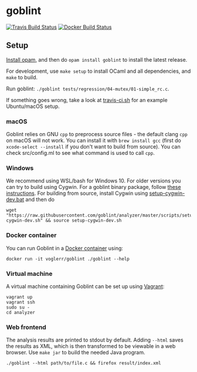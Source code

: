 # goblint
[![Travis Build Status](https://travis-ci.com/goblint/analyzer.svg?branch=master)](https://travis-ci.com/goblint/analyzer) <!-- [![Circle CI](https://circleci.com/gh/goblint/analyzer.svg?style=svg)](https://circleci.com/gh/goblint/analyzer) --> [![Docker Build Status](https://img.shields.io/docker/build/voglerr/goblint)](https://hub.docker.com/r/voglerr/goblint)

## Setup
[Install opam](http://opam.ocaml.org/doc/Install.html), and then do `opam install goblint` to install the latest release.

For development, use `make setup` to install OCaml and all dependencies, and `make` to build.

Run goblint: `./goblint tests/regression/04-mutex/01-simple_rc.c`.

If something goes wrong, take a look at [travis-ci.sh](scripts/travis-ci.sh) for an example Ubuntu/macOS setup.

### macOS
Goblint relies on GNU `cpp` to preprocess source files - the default clang `cpp` on macOS will not work.
You can install it with `brew install gcc` (first do `xcode-select --install` if you don't want to build from source). You can check src/config.ml to see what command is used to call `cpp`.

### Windows
We recommend using WSL/bash for Windows 10.
For older versions you can try to build using Cygwin.
For a goblint binary package, follow [these instructions](http://goblint.in.tum.de/download.html).
For building from source, install Cygwin using [setup-cygwin-dev.bat](scripts/setup-cygwin-dev.bat) and then do

    wget "https://raw.githubusercontent.com/goblint/analyzer/master/scripts/setup-cygwin-dev.sh" && source setup-cygwin-dev.sh

### Docker container
You can run Goblint in a [Docker container](https://hub.docker.com/r/voglerr/goblint/) using:

    docker run -it voglerr/goblint ./goblint --help

### Virtual machine
A virtual machine containing Goblint can be set up using [Vagrant](http://www.vagrantup.com/):

    vagrant up
    vagrant ssh
    sudo su -
    cd analyzer

### Web frontend
The analysis results are printed to stdout by default.
Adding `--html` saves the results as XML, which is then transformed to be viewable in a web browser.
Use `make jar` to build the needed Java program.

    ./goblint --html path/to/file.c && firefox result/index.xml

<!-- ### Web frontend -->
<!-- Use `make npm` to setup the web frontend and start serving on <http://localhost:3000>. -->
<!-- See its [README](https://github.com/vogler/goblint-webapp) for details. -->

